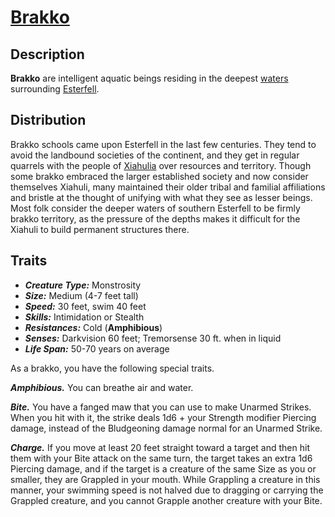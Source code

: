 # [Brakko](https://github.com/mpanighetti/dnd5e-species/blob/main/monstrosities/brakko.md)

## Description

**Brakko** are intelligent aquatic beings residing in the deepest [waters](../../ch-1-welcome-to-mote/esterfell/waters) surrounding [Esterfell](../../ch-1-welcome-to-mote/esterfell/esterfell.md).

## Distribution

Brakko schools came upon Esterfell in the last few centuries. They tend to avoid the landbound societies of the continent, and they get in regular quarrels with the people of [Xiahulia](../../ch-2-people-of-mote/societies/xiahulia.md) over resources and territory. Though some brakko embraced the larger established society and now consider themselves Xiahuli, many maintained their older tribal and familial affiliations and bristle at the thought of unifying with what they see as lesser beings. Most folk consider the deeper waters of southern Esterfell to be firmly brakko territory, as the pressure of the depths makes it difficult for the Xiahuli to build permanent structures there.

## Traits

- _**Creature Type:**_ Monstrosity
- _**Size:**_ Medium (4-7 feet tall)
- _**Speed:**_ 30 feet, swim 40 feet
- _**Skills:**_ Intimidation or Stealth
- _**Resistances:**_ Cold (**Amphibious**)
- _**Senses:**_ Darkvision 60 feet; Tremorsense 30 ft. when in liquid
- _**Life Span:**_ 50-70 years on average

As a brakko, you have the following special traits.

_**Amphibious.**_ You can breathe air and water.

_**Bite.**_ You have a fanged maw that you can use to make Unarmed Strikes. When you hit with it, the strike deals 1d6 + your Strength modifier Piercing damage, instead of the Bludgeoning damage normal for an Unarmed Strike.

_**Charge.**_ If you move at least 20 feet straight toward a target and then hit them with your Bite attack on the same turn, the target takes an extra 1d6 Piercing damage, and if the target is a creature of the same Size as you or smaller, they are Grappled in your mouth. While Grappling a creature in this manner, your swimming speed is not halved due to dragging or carrying the Grappled creature, and you cannot Grapple another creature with your Bite.
